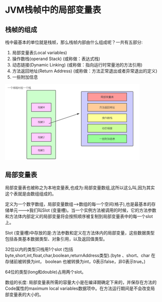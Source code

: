 # JVM栈帧中的局部变量表

## 栈帧的组成

栈中最基本的单位就是栈帧，那么栈帧内部由什么组成呢？一共有五部分:

1.  局部变量表(Local variables)
2.  操作数栈(operand Stack) (或称做：表达式栈)
3.  动态链接(Dynamic Linking) (或称做：指向运行时常量池的方法引用)
4.  方法返回地址(Return Address) (或称做：方法正常退出或者异常退出的定义)
5.  一些附加信息

<img src="https://raw.githubusercontent.com/1471246901/myblog/master/img/%E5%BE%AE%E4%BF%A1%E5%9B%BE%E7%89%87_20200724093358.png" alt="img" style="zoom:50%;" />

## 局部变量表

局部变量表也被称之为本地变量表,也成为:局部变量数组,这所以这么叫,因为其实这个表就是由数组组成的。

定义为一个数字数组，局部变量数组-->数组的每一个空间(格子),也是最基本的存储单元--->我们叫Slot (变量槽)。当一个实例方法被调用的时候，它的方法参数和方法体内部定义的局部变量将会按照顺序被复制到局部变量表中的每一个slot上。

Slot (变量槽)中存放的是:方法参数和定义在方法体内的局部变量，这些数据类型包括各类基本数据类型、对象引用，以及返回值类型。

32位以内的类型只栈用1个slot (包括byte,short,int,float,char,boolean,returnAddress类型).(byte 、short、char 在存储前被转换为int， boolean 也被转换为int，0表示false，非0表示true。)

64位的类型(long和double)占用两个slot。

数组的长度: 局部变量表所需的容量大小是在编译期确定下来的，并保存在方法的Code属性的maximum local variables数据项中。在方法运行期间是不会改变局部变量表的大小的。